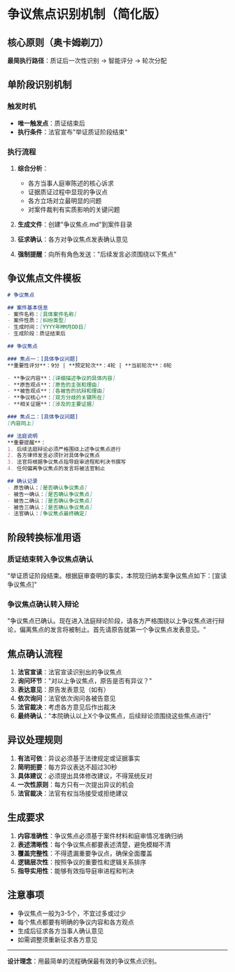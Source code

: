 # 争议焦点识别机制（简化版）

## 核心原则（奥卡姆剃刀）

**最简执行路径**：质证后一次性识别 → 智能评分 → 轮次分配

## 单阶段识别机制

### 触发时机
- **唯一触发点**：质证结束后
- **执行条件**：法官宣布"举证质证阶段结束"

### 执行流程
1. **综合分析**：
   - 各方当事人庭审陈述的核心诉求
   - 证据质证过程中显现的争议点
   - 各方立场对立最明显的问题
   - 对案件裁判有实质影响的关键问题

2. **生成文件**：创建"争议焦点.md"到案件目录

3. **征求确认**：各方对争议焦点发表确认意见

4. **强制提醒**：向所有角色发送："后续发言必须围绕以下焦点"

## 争议焦点文件模板

```markdown
# 争议焦点

## 案件基本信息
- 案件名称：[具体案件名称]
- 案件性质：[纠纷类型]
- 生成时间：[YYYY年MM月DD日]
- 生成阶段：质证结束后

## 争议焦点

### 焦点一：[具体争议问题]
**重要性评分**：9分 | **预定轮次**：4轮 | **当前轮次**：0轮

- **争议内容**：[详细描述争议的具体内容]
- **原告观点**：[原告的主张和理由]
- **被告观点**：[各被告的抗辩和理由]
- **争议核心**：[双方分歧的关键所在]
- **相关证据**：[涉及的主要证据]

### 焦点二：[具体争议问题]
[内容同上]

## 法庭说明
**重要提醒**：
1. 后续法庭辩论必须严格围绕上述争议焦点进行
2. 各方律师发言必须针对具体争议焦点
3. 法官将根据争议焦点指导庭审进程和判决书撰写
4. 任何偏离争议焦点的发言将被法官制止

## 确认记录
- 原告确认：[是否确认争议焦点]
- 被告一确认：[是否确认争议焦点]
- 被告二确认：[是否确认争议焦点]
- 被告三确认：[是否确认争议焦点]
- 法官确认：[争议焦点最终确定]
```

## 阶段转换标准用语

### 质证结束转入争议焦点确认
"举证质证阶段结束。根据庭审查明的事实，本院现归纳本案争议焦点如下：[宣读争议焦点]"

### 争议焦点确认转入辩论
"争议焦点已确认。现在进入法庭辩论阶段，请各方严格围绕以上争议焦点进行辩论，偏离焦点的发言将被制止。首先请原告就第一个争议焦点发表意见。"

## 焦点确认流程
1. **法官宣读**：法官宣读识别出的争议焦点
2. **询问环节**："对以上争议焦点，原告是否有异议？"
3. **表达意见**：原告发表意见（如有）
4. **依次询问**：法官依次询问各被告意见
5. **法官裁决**：考虑各方意见后作出裁决
6. **最终确认**："本院确认以上X个争议焦点，后续辩论须围绕这些焦点进行"

## 异议处理规则
1. **有法可依**：异议必须基于法律规定或证据事实
2. **简明扼要**：每方异议表达不超过30秒
3. **具体建议**：必须提出具体修改建议，不得笼统反对
4. **一次性原则**：每方只有一次提出异议的机会
5. **法官裁决**：法官有权当场接受或拒绝建议

## 生成要求
1. **内容准确性**：争议焦点必须基于案件材料和庭审情况准确归纳
2. **表述清晰性**：每个争议焦点都要表述清楚，避免模糊不清
3. **覆盖完整性**：不得遗漏重要争议点，确保全面覆盖
4. **逻辑层次性**：按照争议的重要性和逻辑关系排序
5. **指导实用性**：能够有效指导庭审进程和判决

## 注意事项
- 争议焦点一般为3-5个，不宜过多或过少
- 每个焦点都要有明确的争议内容和各方观点
- 生成后征求各方当事人确认意见
- 如需调整须重新征求各方意见

---

**设计理念**：用最简单的流程确保最有效的争议焦点识别。